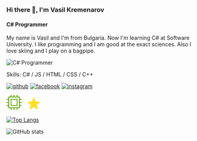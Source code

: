### Hi there 👋, I'm Vasil Kremenarov
#### C# Programmer

My name is Vasil and I'm from Bulgaria. Now I'm learning C# at Software University. I like programming and I am good at the exact sciences. Also I love skiing and I play on a bagpipe.

![C# Programmer](https://exampleleumi.com/wp-content/uploads/2015/10/banner-industry-tech.jpg)

Skills: C# / JS / HTML / CSS / C++

[<img src='https://cdn.jsdelivr.net/npm/simple-icons@3.0.1/icons/github.svg' alt='github' height='40'>](https://github.com/Vaseto28)  [<img src='https://cdn.jsdelivr.net/npm/simple-icons@3.0.1/icons/facebook.svg' alt='facebook' height='40'>](https://www.facebook.com/https://www.facebook.com/LoadingMM)  [<img src='https://cdn.jsdelivr.net/npm/simple-icons@3.0.1/icons/instagram.svg' alt='instagram' height='40'>](https://www.instagram.com/Vaseto._28/)  

<a href='https://docs.github.com/en/developers'><img src='https://raw.githubusercontent.com/acervenky/animated-github-badges/master/assets/devbadge.gif' width='40' height='40'></a> <a href='https://stars.github.com/'><img src='https://raw.githubusercontent.com/acervenky/animated-github-badges/master/assets/starbadge.gif' width='35' height='35'></a> 

[![Top Langs](https://github-readme-stats.vercel.app/api/top-langs/?username=Vaseto28)](https://github.com/anuraghazra/github-readme-stats)

![GitHub stats](https://github-readme-stats.vercel.app/api?username=Vaseto28&show_icons=true) 
